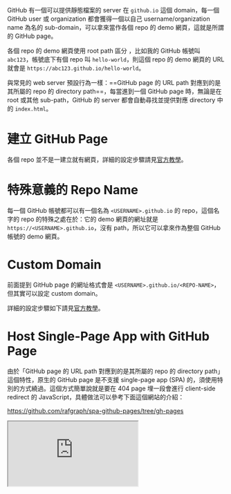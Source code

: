 GitHub 有一個可以提供靜態檔案的 server 在 `github.io` 這個 domain，每一個 GitHub user 或 organization 都會獲得一個以自己 username/organization name 為名的 sub-domain，可以拿來當作各個 repo 的 demo 網頁，這就是所謂的 GitHub page。

各個 repo 的 demo 網頁使用 root path 區分 ，比如我的 GitHub 帳號叫 `abc123`，帳號底下有個 repo 叫 `hello-world`，則這個 repo 的 demo 網頁的 URL 就會是 `https://abc123.github.io/hello-world`。

與常見的 web server 預設行為一樣：==GitHub page 的 URL path 對應到的是其所屬的 repo 的 directory path==，每當進到一個 GitHub page 時，無論是在 root 或其他 sub-path，GitHub 的 server 都會自動尋找並提供對應 directory 中的 `index.html`。

# 建立 GitHub Page

各個 repo 並不是一建立就有網頁，詳細的設定步驟請見[官方教學](https://docs.github.com/en/pages/getting-started-with-github-pages/configuring-a-publishing-source-for-your-github-pages-site)。

# 特殊意義的 Repo Name

每一個 GitHub 帳號都可以有一個名為 `<USERNAME>.github.io` 的 repo，這個名字的 repo 的特殊之處在於：它的 demo 網頁的網址就是 `https://<USERNAME>.github.io`，沒有 path，所以它可以拿來作為整個 GitHub 帳號的 demo 網頁。

# Custom Domain

前面提到 GitHub page 的網址格式會是 `<USERNAME>.github.io/<REPO-NAME>`，但其實可以設定 custom domain。

詳細的設定步驟如下請見[官方教學](https://docs.github.com/en/pages/configuring-a-custom-domain-for-your-github-pages-site/managing-a-custom-domain-for-your-github-pages-site)。

# Host Single-Page App with GitHub Page

由於「GitHub page 的 URL path 對應到的是其所屬的 repo 的 directory path」這個特性，原生的 GitHub page 是不支援 single-page app (SPA) 的，須使用特別的方式繞過。這個方式簡單說就是要在 404 page 埋一段會進行 client-side redirect 的 JavaScript，具體做法可以參考下面這個網站的介紹：

https://github.com/rafgraph/spa-github-pages/tree/gh-pages

<iframe src="https://github.com/rafgraph/spa-github-pages/tree/gh-pages" style="aspect-ratio: 4/3" />

# gh-pages

https://github.com/tschaub/gh-pages

通常前端網頁開發完後都須要 build code，這個 npm 套件可以幫助你建立出一個快速 build, deploy & configure Github page 的流程：

<iframe src="https://github.com/tschaub/gh-pages" style="aspect-ratio: 4/3" />
